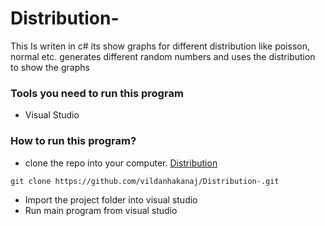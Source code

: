 # Distribution-
This Is writen in c# its show graphs for different distribution like poisson, normal etc. generates different random numbers and uses the distribution to show the graphs

### Tools you need to run this program
* Visual Studio
### How to run this program? 
* clone the repo into your computer. [Distribution](https://github.com/vildanhakanaj/Distribution-.git)
```
git clone https://github.com/vildanhakanaj/Distribution-.git
```
* Import the project folder into visual studio 
* Run main program from visual studio
